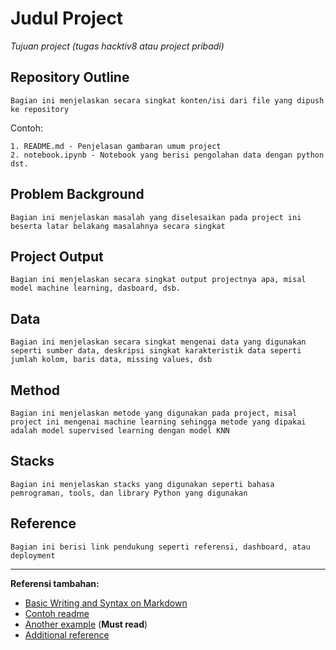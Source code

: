 # Judul Project

*Tujuan project (tugas hacktiv8 atau project pribadi)*

## Repository Outline
`Bagian ini menjelaskan secara singkat konten/isi dari file yang dipush ke repository`

Contoh:
```
1. README.md - Penjelasan gambaran umum project
2. notebook.ipynb - Notebook yang berisi pengolahan data dengan python
dst.
```

## Problem Background
`Bagian ini menjelaskan masalah yang diselesaikan pada project ini beserta latar belakang masalahnya secara singkat`

## Project Output
`Bagian ini menjelaskan secara singkat output projectnya apa, misal model machine learning, dasboard, dsb.`

## Data
`Bagian ini menjelaskan secara singkat mengenai data yang digunakan seperti sumber data, deskripsi singkat karakteristik data seperti jumlah kolom, baris data, missing values, dsb`

## Method
`Bagian ini menjelaskan metode yang digunakan pada project, misal project ini mengenai machine learning sehingga metode yang dipakai adalah model supervised learning dengan model KNN`

## Stacks
`Bagian ini menjelaskan stacks yang digunakan seperti bahasa pemrograman, tools, dan library Python yang digunakan`

## Reference
`Bagian ini berisi link pendukung seperti referensi, dashboard, atau deployment`

---

**Referensi tambahan:**
- [Basic Writing and Syntax on Markdown](https://docs.github.com/en/get-started/writing-on-github/getting-started-with-writing-and-formatting-on-github/basic-writing-and-formatting-syntax)
- [Contoh readme](https://github.com/fahmimnalfrzki/Swift-XRT-Automation)
- [Another example](https://github.com/sanggusti/final_bangkit) (**Must read**)
- [Additional reference](https://www.freecodecamp.org/news/how-to-write-a-good-readme-file/)

